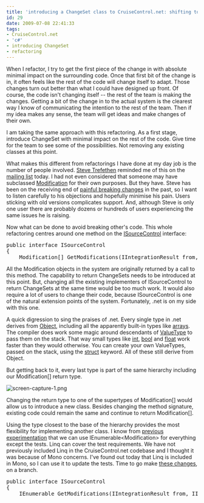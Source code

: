 ```yaml
---
title: 'introducing a ChangeSet class to CruiseControl.net: shifting to supertypes'
id: 29
date: 2009-07-08 22:41:33
tags:
- CruiseControl.net
- 'c#'
- introducing ChangeSet
- refactoring
---
```


When I refactor, I try to get the first piece of the change in with absolute minimal impact on the surrounding code. Once that first bit of the change is in, it often feels like the rest of the code will change itself to adapt. Those changes turn out better than what I could have designed up front. Of course, the code isn't changing itself -- the rest of the team is making the changes. Getting a bit of the change in to the actual system is the clearest way I know of communicating the intention to the rest of the team. Then if my idea makes any sense, the team will get ideas and make changes of their own.

I am taking the same approach with this refactoring. As a first stage, introduce ChangeSet with minimal impact on the rest of the code. Give time for the team to see some of the possibilities. Not removing any existing classes at this point.

What makes this different from refactorings I have done at my day job is the number of people involved. [Steve Trefethen](http://www.stevetrefethen.com/blog/) reminded me of this on the [mailing list](http://groups.google.com.au/group/ccnet-devel/msg/da8e7de5cb0c2add?hl=en) today. I had not even considered that someone may have subclassed [Modification](http://bitbucket.org/davcamer/ccnet/src/0375206b36d0/project/core/sourcecontrol/Modification.cs) for their own purposes. But they have. Steve has been on the receiving end of [painful breaking changes](http://groups.google.com.au/group/ccnet-devel/browse_thread/thread/542ce5a39d5a9859/e0c1762e10d77313?hl=en&lnk=gst&q=strefethen+processexecutor#e0c1762e10d77313) in the past, so I want to listen carefully to his objections and hopefully minimise his pain. Users sticking with old versions complicates support. And, although Steve is only one user there are probably dozens or hundreds of users experiencing the same issues he is raising.

Now what can be done to avoid breaking other's code. This whole refactoring centres around one method on the [ISourceControl](http://bitbucket.org/davcamer/ccnet/src/tip/project/core/sourcecontrol/ISourceControl.cs) interface:
<pre lang="csharp">public interface ISourceControl
{
	Modification[] GetModifications(IIntegrationResult from, IIntegrationResult to);</pre>
All the Modification objects in the system are originally returned by a call to this method. The capability to return ChangeSets needs to be introduced at this point. But, changing all the existing implementers of ISourceControl to return ChangeSets at the same time would be too much work. It would also require a lot of users to change their code, because ISourceControl is one of the natural extension points of the system. Fortunately, .net is on my side with this one.

A quick digression to sing the praises of .net. Every single type in .net derives from [Object](http://msdn.microsoft.com/en-us/library/system.object.aspx), including all the apparently built-in types like [arrays](http://msdn.microsoft.com/en-us/library/system.array.aspx). The compiler does work some magic around descendants of [ValueType](http://msdn.microsoft.com/en-us/library/system.valuetype.aspx) to pass them on the stack. That way small types like [int](http://msdn.microsoft.com/en-us/library/system.int32.aspx), [bool](http://msdn.microsoft.com/en-us/library/system.boolean.aspx) and [float](http://msdn.microsoft.com/en-us/library/system.single.aspx) work faster than they would otherwise. You can create your own ValueTypes, passed on the stack, using the [struct](http://msdn.microsoft.com/en-us/library/ah19swz4.aspx) keyword. All of these still derive from Object.

But getting back to it, every last type is part of the same hierarchy including our Modification[] return type.

![screen-capture-1.png](http://intwoplacesatonce.com/wp-content/uploads/2009/07/screen-capture-1.png)

Changing the return type to one of the supertypes of Modification[] would allow us to introduce a new class. Besides changing the method signature, existing code could remain the same and continue to return Modification[].

Using the type closest to the base of the hierarchy provides the most flexibility for implementing another class. I know from [previous experimentation](http://www.markhneedham.com/blog/2009/06/12/coding-dojo-17-refactoring-cruise-control-net/) that we can use IEnumerable&lt;Modification&gt; for everything except the tests. Linq can cover the test requirements. We have not previously included Linq in the CruiseControl.net codebase and I thought it was because of Mono concerns. I've found out today that Linq is included in Mono, so I can use it to update the tests. Time to go make [these changes](http://bitbucket.org/davcamer/ccnet/changeset/c6ae81ea556f/), on a branch.

<pre lang="csharp">public interface ISourceControl
{
	IEnumerable<Modfication> GetModifications(IIntegrationResult from, IIntegrationResult to);</pre>
